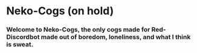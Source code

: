 <h1>Neko-Cogs (on hold)</h1>

<h3>Welcome to Neko-Cogs, the only cogs made for Red-Discordbot made out of boredom, loneliness, and what I think is sweat.</h3>

